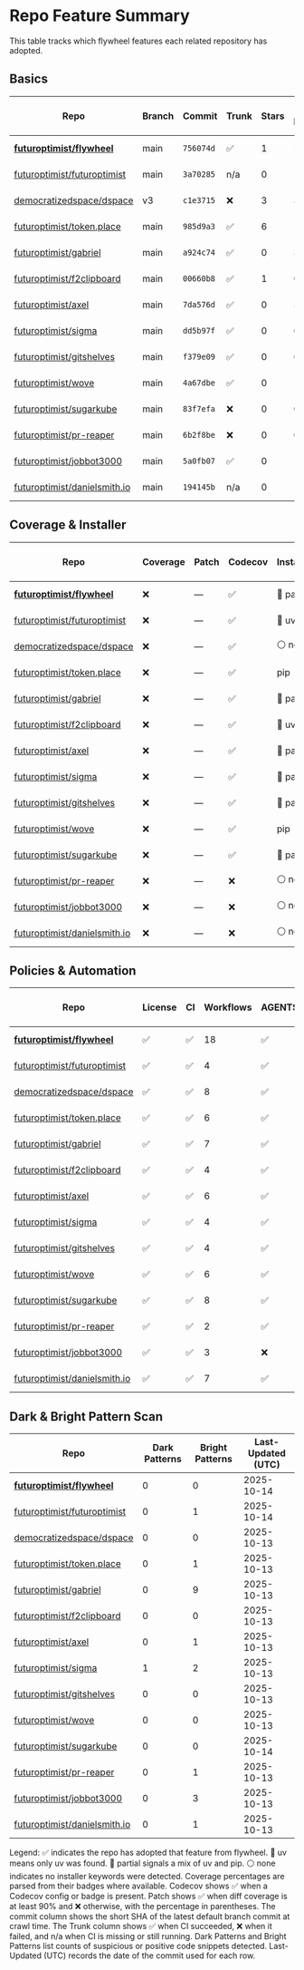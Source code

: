 # Repo Feature Summary

This table tracks which flywheel features each related repository has adopted.

<!-- spellchecker: disable -->
## Basics
| Repo | Branch | Commit | Trunk | Stars | Open Issues | Last-Updated (UTC) |
| ---- | ------ | ------ | ----- | ----- | ----------- | ----------------- |
| **[futuroptimist/flywheel](https://github.com/futuroptimist/flywheel)** | main | `756074d` | ✅ | 1 | 5 | 2025-10-14 |
| [futuroptimist/futuroptimist](https://github.com/futuroptimist/futuroptimist) | main | `3a70285` | n/a | 0 | 1 | 2025-10-14 |
| [democratizedspace/dspace](https://github.com/democratizedspace/dspace) | v3 | `c1e3715` | ❌ | 3 | 37 | 2025-10-13 |
| [futuroptimist/token.place](https://github.com/futuroptimist/token.place) | main | `985d9a3` | ✅ | 6 | 12 | 2025-10-13 |
| [futuroptimist/gabriel](https://github.com/futuroptimist/gabriel) | main | `a924c74` | ✅ | 0 | 3 | 2025-10-13 |
| [futuroptimist/f2clipboard](https://github.com/futuroptimist/f2clipboard) | main | `00660b8` | ✅ | 1 | 0 | 2025-10-13 |
| [futuroptimist/axel](https://github.com/futuroptimist/axel) | main | `7da576d` | ✅ | 0 | 3 | 2025-10-13 |
| [futuroptimist/sigma](https://github.com/futuroptimist/sigma) | main | `dd5b97f` | ✅ | 0 | 0 | 2025-10-13 |
| [futuroptimist/gitshelves](https://github.com/futuroptimist/gitshelves) | main | `f379e09` | ✅ | 0 | 0 | 2025-10-13 |
| [futuroptimist/wove](https://github.com/futuroptimist/wove) | main | `4a67dbe` | ✅ | 0 | 1 | 2025-10-13 |
| [futuroptimist/sugarkube](https://github.com/futuroptimist/sugarkube) | main | `83f7efa` | ❌ | 0 | 0 | 2025-10-14 |
| [futuroptimist/pr-reaper](https://github.com/futuroptimist/pr-reaper) | main | `6b2f8be` | ❌ | 0 | 0 | 2025-10-13 |
| [futuroptimist/jobbot3000](https://github.com/futuroptimist/jobbot3000) | main | `5a0fb07` | ✅ | 0 | 10 | 2025-10-13 |
| [futuroptimist/danielsmith.io](https://github.com/futuroptimist/danielsmith.io) | main | `194145b` | n/a | 0 | 1 | 2025-10-13 |

## Coverage & Installer
| Repo | Coverage | Patch | Codecov | Installer | Last-Updated (UTC) |
| ---- | -------- | ----- | ------- | --------- | ----------------- |
| **[futuroptimist/flywheel](https://github.com/futuroptimist/flywheel)** | ❌ | — | ✅ | 🔶 partial | 2025-10-14 |
| [futuroptimist/futuroptimist](https://github.com/futuroptimist/futuroptimist) | ❌ | — | ✅ | 🚀 uv | 2025-10-14 |
| [democratizedspace/dspace](https://github.com/democratizedspace/dspace) | ❌ | — | ✅ | ⚪ none | 2025-10-13 |
| [futuroptimist/token.place](https://github.com/futuroptimist/token.place) | ❌ | — | ✅ | pip | 2025-10-13 |
| [futuroptimist/gabriel](https://github.com/futuroptimist/gabriel) | ❌ | — | ✅ | 🔶 partial | 2025-10-13 |
| [futuroptimist/f2clipboard](https://github.com/futuroptimist/f2clipboard) | ❌ | — | ✅ | 🚀 uv | 2025-10-13 |
| [futuroptimist/axel](https://github.com/futuroptimist/axel) | ❌ | — | ✅ | 🔶 partial | 2025-10-13 |
| [futuroptimist/sigma](https://github.com/futuroptimist/sigma) | ❌ | — | ✅ | 🔶 partial | 2025-10-13 |
| [futuroptimist/gitshelves](https://github.com/futuroptimist/gitshelves) | ❌ | — | ✅ | 🔶 partial | 2025-10-13 |
| [futuroptimist/wove](https://github.com/futuroptimist/wove) | ❌ | — | ✅ | pip | 2025-10-13 |
| [futuroptimist/sugarkube](https://github.com/futuroptimist/sugarkube) | ❌ | — | ✅ | 🔶 partial | 2025-10-14 |
| [futuroptimist/pr-reaper](https://github.com/futuroptimist/pr-reaper) | ❌ | — | ❌ | ⚪ none | 2025-10-13 |
| [futuroptimist/jobbot3000](https://github.com/futuroptimist/jobbot3000) | ❌ | — | ❌ | ⚪ none | 2025-10-13 |
| [futuroptimist/danielsmith.io](https://github.com/futuroptimist/danielsmith.io) | ❌ | — | ❌ | ⚪ none | 2025-10-13 |

## Policies & Automation
| Repo | License | CI | Workflows | AGENTS.md | Code of Conduct | Contributing | Pre-commit | Last-Updated (UTC) |
| ---- | ------- | -- | --------- | --------- | --------------- | ------------ | ---------- | ----------------- |
| **[futuroptimist/flywheel](https://github.com/futuroptimist/flywheel)** | ✅ | ✅ | 18 | ✅ | ✅ | ✅ | ✅ | 2025-10-14 |
| [futuroptimist/futuroptimist](https://github.com/futuroptimist/futuroptimist) | ✅ | ✅ | 4 | ✅ | ✅ | ✅ | ✅ | 2025-10-14 |
| [democratizedspace/dspace](https://github.com/democratizedspace/dspace) | ✅ | ✅ | 8 | ✅ | ✅ | ✅ | ✅ | 2025-10-13 |
| [futuroptimist/token.place](https://github.com/futuroptimist/token.place) | ✅ | ✅ | 6 | ✅ | ✅ | ✅ | ✅ | 2025-10-13 |
| [futuroptimist/gabriel](https://github.com/futuroptimist/gabriel) | ✅ | ✅ | 7 | ✅ | ✅ | ✅ | ✅ | 2025-10-13 |
| [futuroptimist/f2clipboard](https://github.com/futuroptimist/f2clipboard) | ✅ | ✅ | 4 | ✅ | ✅ | ✅ | ✅ | 2025-10-13 |
| [futuroptimist/axel](https://github.com/futuroptimist/axel) | ✅ | ✅ | 6 | ✅ | ✅ | ✅ | ✅ | 2025-10-13 |
| [futuroptimist/sigma](https://github.com/futuroptimist/sigma) | ✅ | ✅ | 4 | ✅ | ✅ | ✅ | ✅ | 2025-10-13 |
| [futuroptimist/gitshelves](https://github.com/futuroptimist/gitshelves) | ✅ | ✅ | 4 | ✅ | ❌ | ❌ | ❌ | 2025-10-13 |
| [futuroptimist/wove](https://github.com/futuroptimist/wove) | ✅ | ✅ | 6 | ✅ | ✅ | ✅ | ✅ | 2025-10-13 |
| [futuroptimist/sugarkube](https://github.com/futuroptimist/sugarkube) | ✅ | ✅ | 8 | ✅ | ✅ | ✅ | ✅ | 2025-10-14 |
| [futuroptimist/pr-reaper](https://github.com/futuroptimist/pr-reaper) | ✅ | ✅ | 2 | ✅ | ✅ | ✅ | ❌ | 2025-10-13 |
| [futuroptimist/jobbot3000](https://github.com/futuroptimist/jobbot3000) | ✅ | ✅ | 3 | ❌ | ❌ | ❌ | ❌ | 2025-10-13 |
| [futuroptimist/danielsmith.io](https://github.com/futuroptimist/danielsmith.io) | ✅ | ✅ | 7 | ✅ | ❌ | ❌ | ✅ | 2025-10-13 |

## Dark & Bright Pattern Scan
| Repo | Dark Patterns | Bright Patterns | Last-Updated (UTC) |
| ---- | ------------- | --------------- | ----------------- |
| **[futuroptimist/flywheel](https://github.com/futuroptimist/flywheel)** | 0 | 0 | 2025-10-14 |
| [futuroptimist/futuroptimist](https://github.com/futuroptimist/futuroptimist) | 0 | 1 | 2025-10-14 |
| [democratizedspace/dspace](https://github.com/democratizedspace/dspace) | 0 | 0 | 2025-10-13 |
| [futuroptimist/token.place](https://github.com/futuroptimist/token.place) | 0 | 1 | 2025-10-13 |
| [futuroptimist/gabriel](https://github.com/futuroptimist/gabriel) | 0 | 9 | 2025-10-13 |
| [futuroptimist/f2clipboard](https://github.com/futuroptimist/f2clipboard) | 0 | 0 | 2025-10-13 |
| [futuroptimist/axel](https://github.com/futuroptimist/axel) | 0 | 1 | 2025-10-13 |
| [futuroptimist/sigma](https://github.com/futuroptimist/sigma) | 1 | 2 | 2025-10-13 |
| [futuroptimist/gitshelves](https://github.com/futuroptimist/gitshelves) | 0 | 0 | 2025-10-13 |
| [futuroptimist/wove](https://github.com/futuroptimist/wove) | 0 | 0 | 2025-10-13 |
| [futuroptimist/sugarkube](https://github.com/futuroptimist/sugarkube) | 0 | 0 | 2025-10-14 |
| [futuroptimist/pr-reaper](https://github.com/futuroptimist/pr-reaper) | 0 | 1 | 2025-10-13 |
| [futuroptimist/jobbot3000](https://github.com/futuroptimist/jobbot3000) | 0 | 3 | 2025-10-13 |
| [futuroptimist/danielsmith.io](https://github.com/futuroptimist/danielsmith.io) | 0 | 1 | 2025-10-13 |

Legend: ✅ indicates the repo has adopted that feature from flywheel. 🚀 uv means only uv was found. 🔶 partial signals a mix of uv and pip. ⚪ none indicates no installer keywords were detected.
Coverage percentages are parsed from their badges where available. Codecov shows ✅ when a Codecov config or badge is present. Patch shows ✅ when diff coverage is at least 90% and ❌ otherwise, with the percentage in parentheses.
The commit column shows the short SHA of the latest default branch commit at crawl time. The Trunk column shows ✅ when CI succeeded, ❌ when it failed, and n/a when CI is missing or still running. Dark Patterns and Bright Patterns list counts of suspicious or positive code snippets detected.
Last-Updated (UTC) records the date of the commit used for each row.
